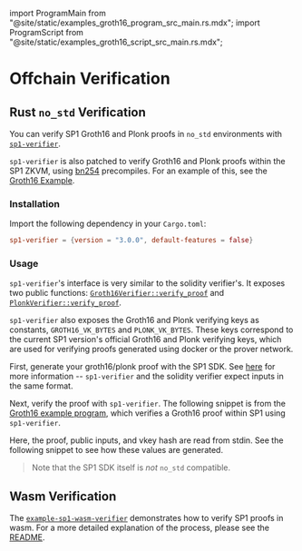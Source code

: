 import ProgramMain from "@site/static/examples_groth16_program_src_main.rs.mdx";
import ProgramScript from "@site/static/examples_groth16_script_src_main.rs.mdx";

# Offchain Verification

## Rust `no_std` Verification

You can verify SP1 Groth16 and Plonk proofs in `no_std` environments with [`sp1-verifier`](https://docs.rs/sp1-verifier/latest/sp1_verifier/).

`sp1-verifier` is also patched to verify Groth16 and Plonk proofs within the SP1 ZKVM, using
[bn254](https://blog.succinct.xyz/succinctshipsprecompiles/) precompiles. For an example of this, see
the [Groth16 Example](https://github.com/succinctlabs/sp1/tree/main/examples/groth16/).

### Installation

Import the following dependency in your `Cargo.toml`:

```toml
sp1-verifier = {version = "3.0.0", default-features = false}
```

### Usage

`sp1-verifier`'s interface is very similar to the solidity verifier's. It exposes two public functions:
[`Groth16Verifier::verify_proof`](https://docs.rs/sp1-verifier/latest/src/sp1_verifier/groth16.rs.html)
and [`PlonkVerifier::verify_proof`](https://docs.rs/sp1-verifier/latest/src/sp1_verifier/plonk.rs.html).

`sp1-verifier` also exposes the Groth16 and Plonk verifying keys as constants, `GROTH16_VK_BYTES` and `PLONK_VK_BYTES`. These
keys correspond to the current SP1 version's official Groth16 and Plonk verifying keys, which are used for verifying proofs generated
using docker or the prover network.

First, generate your groth16/plonk proof with the SP1 SDK. See [here](./onchain/getting-started#generating-sp1-proofs-for-onchain-verification)
for more information -- `sp1-verifier` and the solidity verifier expect inputs in the same format.

Next, verify the proof with `sp1-verifier`. The following snippet is from the [Groth16 example program](https://github.com/succinctlabs/sp1/tree/dev/examples/groth16/), which verifies a Groth16 proof within SP1 using `sp1-verifier`.

<ProgramMain />

Here, the proof, public inputs, and vkey hash are read from stdin. See the following snippet to see how these values are generated.

<ProgramScript />

> Note that the SP1 SDK itself is *not* `no_std` compatible.

## Wasm Verification

The [`example-sp1-wasm-verifier`](https://github.com/succinctlabs/example-sp1-wasm-verifier) demonstrates how to
verify SP1 proofs in wasm. For a more detailed explanation of the process, please see the [README](https://github.com/succinctlabs/example-sp1-wasm-verifier/blob/main/README.md).

